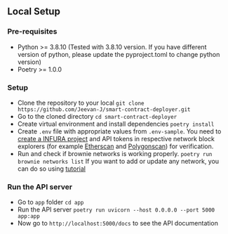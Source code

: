 ## Local Setup

### Pre-requisites

- Python >= 3.8.10 (Tested with 3.8.10 version. If you have different version of python, please update the pyproject.toml to change python version)
- Poetry >= 1.0.0

### Setup

- Clone the repository to your local
  `git clone https://github.com/Jeevan-J/smart-contract-deployer.git`
- Go to the cloned directory
  `cd smart-contract-deployer`
- Create virtual environment and install dependencies
  `poetry install`
- Create `.env` file with appropriate values from `.env-sample`. You need to [create a INFURA project](https://blog.infura.io/post/getting-started-with-infura-28e41844cc89) and API tokens in respective network block explorers (for example [Etherscan](https://www.youtube.com/watch?v=QDeAQa-75xs) and [Polygonscan](https://www.youtube.com/watch?v=51IC0dZGTbg)) for verification.
- Run and check if brownie networks is working properly. 
  `poetry run brownie networks list`
  If you want to add or update any network, you can do so using [tutorial](https://www.youtube.com/watch?v=toqMi41c-l4)

### Run the API server

- Go to `app` folder
  `cd app`
- Run the API server
  `poetry run uvicorn --host 0.0.0.0 --port 5000 app:app`
- Now go to `http://localhost:5000/docs` to see the API documentation

